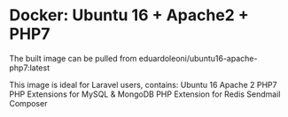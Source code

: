 # Docker: Ubuntu 16 + Apache2 + PHP7

The built image can be pulled from eduardoleoni/ubuntu16-apache-php7:latest

This image is ideal for Laravel users, contains:
Ubuntu 16
Apache 2
PHP7
PHP Extensions for MySQL & MongoDB
PHP Extension for Redis
Sendmail
Composer
